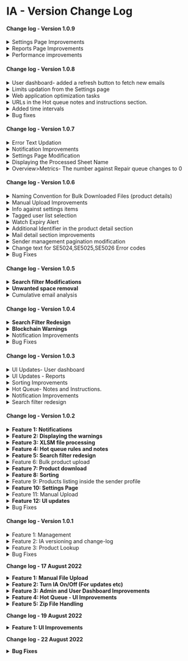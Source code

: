 # IA - Version Change Log

#### Change log - Version 1.0.9

<details>

<summary>Settings Page Improvements</summary>

19 January 2023

1. Added the following headings System wide universal setting, Individual User Settings in the Settings page.

</details>

<details>

<summary>Reports Page Improvements</summary>

19 January 2023

1. Added No action required and no of email count while hovering over the data visualization bar.

</details>

<details>

<summary>Performance improvements</summary>

19 January 2023

1. Optimized the APIs in the trend analysis section to improve the performance of the application.

</details>

#### Change log - Version 1.0.8

<details>

<summary>User dashboard- added a refresh button to fetch new emails</summary>

11 January 2023

1. Added the functionality of enabling a refresh button only when there are new emails

</details>

<details>

<summary>Limits updation from the Settings page</summary>

11 January 2023

1. Price limits for nav\_a, entry\_a, and exit\_a are added to the settings page.
2.  Price limits can be updated universally, and not for individual senders from Settings Page.



</details>

<details>

<summary>Web application optimization tasks</summary>

11 January 2023

1. Reduced the user dashboard loading time
2. Changed the direct DB queries for the metrics portion in the admin dashboard.

</details>

<details>

<summary>URLs in the Hot queue notes and instructions section.</summary>

11 January 2023

1. Added the ability to copy the notes and instructions in the hot queue popup in the user dashboard.
2. Added the ability to view the URLs if any in notes and instructions.

</details>

<details>

<summary>Added time intervals</summary>

11 January 2023

1. Added time intervals in the x-axis point for all the graphs having time
2. Changed the x-axis in the form 12 am - 1 am instead of just 1 am

</details>

<details>

<summary>Bug fixes</summary>

11 January 2023

1. In the User dashboard, the Tagged user list is not showing correctly

</details>

#### Change log - Version 1.0.7

<details>

<summary>Error Text Updation</summary>

13 December 2022

1. Updated the error code text  SE5024, SE5025, and SE5026 to "For the product (Fund name), Predicted \_\_\_\_ is greater than XXXX"

</details>

<details>

<summary>Notification Improvements</summary>

13 December 2022

1. Removed the cross button for deleting the notifications.

</details>

<details>

<summary>Settings Page Modification</summary>

13 December 2022

1. Updated the tagged user dropdown list to be individual
2. Added infinite scroll to user dropdown
3. Updated the Preference to only show the selected users in the drop-down list\


</details>

<details>

<summary>Displaying the Processed Sheet Name</summary>

13 December 2022

1. Displayed the Spreadsheet's processed Tab(sheet) name for each processed file- on the details pane.

</details>

<details>

<summary>Overview>Metrics- The number against Repair queue changes to 0</summary>

13 December 2022

1. The number against the Repair queue is now fixed even if the status is changed to resolved.

</details>

#### Change log - Version 1.0.6

<details>

<summary>Naming Convention for Bulk Downloaded Files (product details)</summary>

09 December 2022

1. When the search field is blank, then the download option downloads all products to a file called IA PMDB Products All \_downloaded date-24hrtime.csv
2. Otherwise, it downloads the products that match the search to a file called IA PMDB Products Search by xxxxxx\_downloaded date-24time.csv

</details>

<details>

<summary>Manual Upload Improvements</summary>

09 December 2022

1. Added the ability to view the list of selected files, and add/remove files from the list

</details>

<details>

<summary>Info against settings items</summary>

09 December 2022

1. Settings page- added an information button against all items in the settings page, and display information regarding that setting when clicked.

</details>

<details>

<summary>Tagged user list selection</summary>

09 December 2022

1. Settings page- Added the ability for the user to set a list of users, who should be showing up on their starred emails filter

</details>

<details>

<summary>Watch Expiry Alert</summary>

09 December 2022

1. Created an alert for when the watch expiry is in less than 6 days

</details>

<details>

<summary>Additional Identifier in the product detail section</summary>

09 December 2022

1. Added the ability for users to add additional identifiers (in addition to the primary identifier) in the product details section.

</details>

<details>

<summary>Mail detail section improvements</summary>

09 December 2022

1. The subject in the mail detail section is trimmed. This section should be dynamic when the user does resize the mail detail section.

</details>

<details>

<summary>Sender management pagination modification</summary>

09 December 2022

1. Sender management- Reduce the number of items per page from 100 to 25, to make the loading faster.

</details>

<details>

<summary>Change text for SE5024,SE5025,SE5026 Error codes</summary>

09 December 2022

1. Changed the error code text for SE5024, SE5025, and SE5026 error codes according to the value set from the Django admin section.

</details>

<details>

<summary>Bug Fixes</summary>

09 December 2022

1. Fixed the Emails received in the fund data mailbox that is sometimes not fetched by IA issue.
2. Incorrect HP error assignment on new products. (Different unique id, but same product name/sender product name )
3. IA is not fetching emails released from quarantine.
4. Click on a notification item with multiple files/errors. Upon resolving one, it goes back to the home page
5. The notification number is incorrect - When the user resolves one tagged email then the count of the notification section is reduced. Even though the mail gets resolved the count should not be reduced unless the user untagged that email from the user.
6. Fixed the EWKA error occurring for the Hot queued mail issue.



</details>

#### Change log - Version 1.0.5

<details>

<summary><strong>Search filter Modifications</strong></summary>

November 17, 2022

1. The user is now able to search the All with “Read”, and “Unread” combinations.
2. Added Read and Unread filter functionality with whole data.
3. The All checkbox will get dissected automatically when the user selects some specific date fields.

</details>

<details>

<summary><strong>Unwanted space removal</strong></summary>

November 17, 2022

1. Removed unwanted white space in product names published by Blockchain

</details>

<details>

<summary>Cumulative email analysis</summary>

November 17, 2022

1. Added cumulative email analysis section in the admin dashboard(Reports section).
2. The repair queue count in the cumulative email section will not change if an already existing error email item is resolved.

</details>

#### Change log - Version 1.0.4

<details>

<summary><strong>Search Filter Redesign</strong></summary>

November 14, 2022

1. Removed the locked dates for Read and Unread checkboxes.

</details>

<details>

<summary><strong>Blockchain Warnings</strong></summary>

November 14, 2022

1. Changed the W6003 warning from “Set to Repair Queue” to “Set to Republish”.

</details>

<details>

<summary>Notification Improvements</summary>

November 14, 2022

1. Added a refresh button in the notification section.
2. Added the refresh functionality while clicking on the notification bell icon.

</details>

<details>

<summary>Bug Fixes</summary>

November 14, 2022

1. Fixed the bug in the hot queue section. The bug was when clicking on either Notes or Instructions it results in a blank page.

</details>

#### Change log - Version 1.0.3

<details>

<summary>UI Updates- User dashboard</summary>

October 31, 2022

1. Included the logged-in user name next to the bell icon.
2. Added EWOA, Quarantine, and IA Processing statuses in the total breakdown section.
3. Updated the time with a leading zero for hours under 10
4. For unselected emails added a hint of a border
5. Changed the Selected emails are white, and items not selected are shaded.
6. Fixed at a certain number of characters of email address information.
7. Changed the sliders to adjust their respective window without adjusting the other window
8. Improved the design while resizing the User and Sender reports section.
9. White space after the subject line is removed.
10. The inconsistent height of the emails was removed.

</details>

<details>

<summary>UI Updates - Reports</summary>

October 31, 2022

1. File Analysis changed to Workflow Status Analysis. On Hovering over the title, the following text “Analysis of Workflow statuses predicted with a unit price fundtag” is added.
2. Product Analysis changed to Unit Price Records Analysis. On Hovering over the title, the following text “Number of individual records of products with unit price information and dates” is added.
3. On Hovering over the Files title, the following text “Processed files by IA predicted by IA with unit price fundtag” is added.
4. On Hovering over Workflow Status Analysis Emails, the following text “Total number of emails that have an IA unit price fundtag prediction” is added.
5. On Hovering over Files Emails, the following text “Total number of emails that have an IA unit price tag prediction but excluding emails that do not have any processed files such as Quarantine and EWOA” is added
6. On Hover over Files total, the following text “ Total is the number of files processed by IA. Total does not usually include Quarantine and EWOA as there are usually no files processed by IA for those" is added.

</details>

<details>

<summary>Sorting Improvements</summary>

October 31, 2022

1. Added sorting option for search results

</details>

<details>

<summary>Hot Queue- Notes and Instructions. </summary>

October 31, 2022

1. Added Notes and Instructions tabs
2. Updated the Character length of Notes and Instructions to 2000 Characters.
3. Added a pop-up while the user clicks on the hot queue status
4. Added the functionality to display remaining characters to reach the 2000 characters limit in HotQueue notes and instructions

</details>

<details>

<summary>Notification Improvements</summary>

October 31, 2022

1. In the notifications section, included the information about the user that Tagged the mail. eg: “Xxxxx Tagged you in the mail".

</details>

<details>

<summary>Search filter redesign</summary>

October 31, 2022

1. Changed the Tagged User Quick Search. While searching, it will show all the tagged items of the user/users selected without affecting the main search panel.
2. If users are already selected in Tagged User Quick Search and want to do a search in the main panel page, Then click on search in the main search panel, it will clear any users already in the Tagged User Quick Search before performing the search.
3. If the "all" checkbox is selected, then the date fields will get grayed, and added a text by saying "Unselect All to change date".

</details>

#### Change log - Version 1.0.2

<details>

<summary><strong>Feature 1: Notifications</strong></summary>

October 20,2022

1.Added Notification for the tagee when tagging email, include bell icon with number of starred/tagged emails for particular user

</details>

<details>

<summary><strong>Feature 2: Displaying the warnings</strong></summary>

October 20,2022

1**.**Displayed block chain warnings on successfully published emails/files.



</details>

<details>

<summary><strong>Feature 3: XLSM file processing</strong></summary>

October 20.2022

1.Added Support for XLSM file type (Excel Macro) processing in IA.





</details>

<details>

<summary><strong>Feature 4: Hot queue rules and notes</strong></summary>

October 20,2022

1.Hot queue- Added the ability for the user to add notes against each rule they create - notes are not mandatory.

2.Added the ability for users to view hot-queue rules and notes from the user dashboard, hot-queue tab







</details>

<details>

<summary><strong>Feature 5: Search filter redesign</strong></summary>

October 20,2022

1.Search filter redesign- Updated the Move read/unread filters inside the search pane.





</details>

<details>

<summary>Feature 6: Bulk product upload</summary>

October 20,2022

1.IA PMDB - Added the ability to bulk create products via CSV/xlsx file upload in prescribed format.



</details>

<details>

<summary><strong>Feature 7: Product download</strong></summary>

October 20,2022

1.Added the ability to download product information.



</details>

<details>

<summary><strong>Feature 8: Sorting</strong></summary>

October 20 ,2022

1.Added the ability for the user to sort the hot queue page - based on all columns displayed, in ascending and descending order.

2.Sender management- Added the ability to sort the list of senders based on all columns in ascending or descending order.



</details>

<details>

<summary>Feature 9: Products listing inside the sender profile</summary>

October 20,2022

1.Sender Management - listed the products which are successfully published by each sender inside the profile of the sender.



</details>

<details>

<summary><strong>Feature 10: Settings Page</strong></summary>

October  20 ,2022

1.Created a new Settings page



</details>

<details>

<summary>Feature 11: Manual Upload</summary>

October 20 ,2022

1.Added the ability to Manual upload more than 1 file at a time



</details>

<details>

<summary><strong>Feature 12: UI updates</strong></summary>

October  20 ,2022

1.Updated the UI of Product management page

2.Updated the UI of User management page

3.Updated the UI of Overview/Client reports

4.Updated the UI of Overview/User reports

5**.**Updated the UI of Overview/reports





</details>

<details>

<summary>Bug Fixes</summary>

October 20,2022

1.Removed the Image file from the Hot queue items in the dashboard

</details>



#### Change log - Version 1.0.1

<details>

<summary> Feature 1: Management </summary>

04 August 2022

1. Added a new Management button in the sidebar.
2. Changed the UI of the User management, Sender management, and Product management sections.



</details>

<details>

<summary>Feature 2: IA versioning and change-log</summary>

04 August 2022

1. Added the version in the pop-up on the left bottom logout section.
2. Added change log button on the logout section pop-up.

</details>

<details>

<summary>Feature 3: Product Lookup</summary>

1. Added Product lookup in the user dashboard sidebar.&#x20;

</details>

<details>

<summary>Bug Fixes</summary>

1. Fixed the Mails without attachments are not being considered in the hot queue item.

</details>

**Change log - 17 August 2022**

<details>

<summary><strong>Feature 1: Manual File Upload</strong></summary>

1. Added the ability for the user to upload csv / excel files via IA dashboard for processing.

</details>

<details>

<summary><strong>Feature 2: Turn IA On/Off (For updates etc)</strong></summary>

1. Added the functionality for the user should be able to turn IA on or off from the supervisor dashboard.
2. The user should be able to manually specify the time period from which the mails should be fetched.

</details>

<details>

<summary><strong>Feature 3: Admin and User Dashboard Improvements</strong></summary>

1. Update UI to resemble DDO- Implementation of sidebar and layout change on admin and user dashboards.
2. Changed the position of User Management, Sender Management, and Product Management on the sidebar**.**

</details>

<details>

<summary><strong>Feature 4: Hot Queue -  UI Improvements</strong></summary>

1. Changed activate/deactivate button to the green slide bar.

</details>

<details>

<summary><strong>Feature 5: Zip File Handling</strong></summary>

1. No passwords are required Zip files processing has been done.
2. Description has now changed for Zip files that have not been processed as an “Unhandled zip file”.

</details>

**Change log - 19 August 2022**

<details>

<summary><strong>Feature 1: UI Improvements</strong></summary>

1. User dashboard resizing the screens has been done.
2. Added the Error description in the error analysis section while hovering over a particular error code item.

</details>

**Change log - 22 August 2022**

<details>

<summary><strong>Bug Fixes</strong></summary>

Fixed the something went wrong error message issue.

</details>

####
